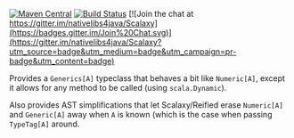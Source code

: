 [![Maven Central](https://img.shields.io/maven-central/v/com.nativelibs4java/scalaxy-generic_2.11.svg)]() [![Build Status](https://travis-ci.org/nativelibs4java/scalaxy-generic.svg?branch=master)](https://travis-ci.org/nativelibs4java/scalaxy-generic) [![Join the chat at https://gitter.im/nativelibs4java/Scalaxy](https://badges.gitter.im/Join%20Chat.svg)](https://gitter.im/nativelibs4java/Scalaxy?utm_source=badge&utm_medium=badge&utm_campaign=pr-badge&utm_content=badge) 

Provides a `Generics[A]` typeclass that behaves a bit like `Numeric[A]`, except it allows for any method to be called (using `scala.Dynamic`).

Also provides AST simplifications that let Scalaxy/Reified erase `Numeric[A]` and `Generic[A]` away when `A` is known (which is the case when passing `TypeTag[A]` around. 
